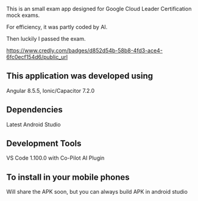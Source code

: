 This is an small exam app designed for Google Cloud Leader Certification mock exams. 

For efficiency, it was partly coded by AI.

Then luckily I passed the exam.

https://www.credly.com/badges/d852d54b-58b8-4fd3-ace4-6fc0ecf154d6/public_url

## This application was developed using

Angular 8.5.5, Ionic/Capacitor 7.2.0

## Dependencies

Latest Android Studio

## Development Tools

VS Code 1.100.0 with Co-Pilot AI Plugin

## To install in your mobile phones

Will share the APK soon, but you can always build APK in android studio
